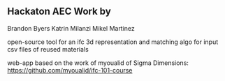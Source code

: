 ## Hackaton AEC Work by 
Brandon Byers
Katrin Milanzi
Mikel Martinez

open-source tool for an ifc 3d representation and matching algo for input csv files of reused materials

web-app based on the work of  myoualid of Sigma Dimensions:
https://github.com/myoualid/ifc-101-course
